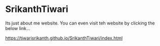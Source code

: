 # SrikanthTiwari
Its just about me website.
You can even visit teh website by clicking the below link...

https://tiwarisrikanth.github.io/SrikanthTiwari/index.html
